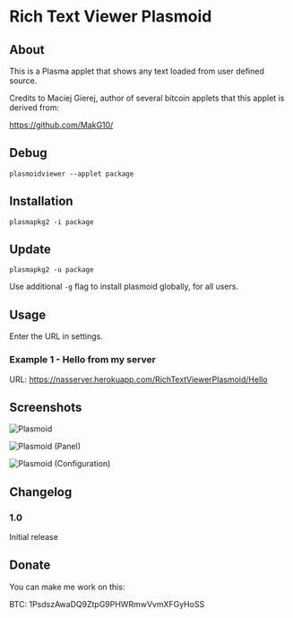 # Rich Text Viewer Plasmoid

## About
This is a Plasma applet that shows any text loaded from user defined source.

Credits to Maciej Gierej, author of several bitcoin applets that this applet is derived from:

https://github.com/MakG10/

## Debug
```
plasmoidviewer --applet package
```

## Installation
```
plasmapkg2 -i package
```

## Update
```
plasmapkg2 -u package
```

Use additional `-g` flag to install plasmoid globally, for all users.

## Usage
Enter the URL in settings. 

### Example 1 - Hello from my server
URL: https://nasserver.herokuapp.com/RichTextViewerPlasmoid/Hello

## Screenshots
![Plasmoid](https://raw.githubusercontent.com/nascorp/RichTextViewer/master/plasmoid.png)

![Plasmoid (Panel)](https://raw.githubusercontent.com/nascorp/RichTextViewer/master/panel.png)

![Plasmoid (Configuration)](https://raw.githubusercontent.com/nascorp/RichTextViewer/master/config.png)

## Changelog

### 1.0
Initial release

## Donate
You can make me work on this:

BTC: 1PsdszAwaDQ9ZtpG9PHWRmwVvmXFGyHoSS
